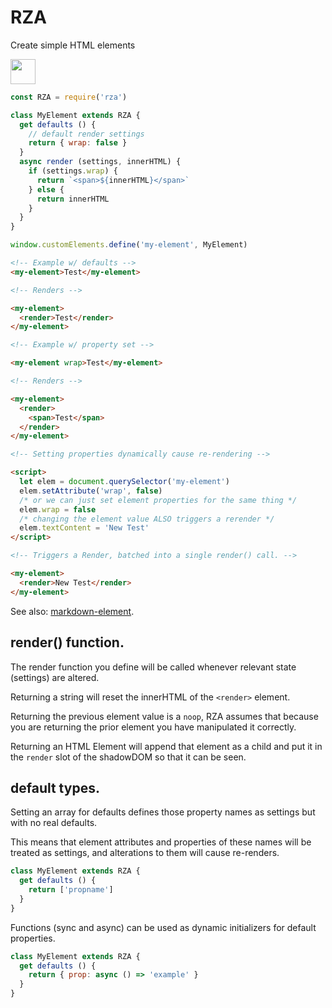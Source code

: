 # RZA 

Create simple HTML elements

<p>
  <a href="https://www.patreon.com/bePatron?u=880479">
    <img src="https://c5.patreon.com/external/logo/become_a_patron_button.png" height="40px" />
  </a>
</p>

```javascript
const RZA = require('rza')

class MyElement extends RZA {
  get defaults () {
    // default render settings
    return { wrap: false }
  }
  async render (settings, innerHTML) {
    if (settings.wrap) {
      return `<span>${innerHTML}</span>`
    } else {
      return innerHTML
    }
  }
}

window.customElements.define('my-element', MyElement)
```

```html
<!-- Example w/ defaults -->
<my-element>Test</my-element>

<!-- Renders -->

<my-element>
  <render>Test</render>
</my-element>

<!-- Example w/ property set -->

<my-element wrap>Test</my-element>

<!-- Renders -->

<my-element>
  <render>
    <span>Test</span>
  </render>
</my-element>

<!-- Setting properties dynamically cause re-rendering -->

<script>
  let elem = document.querySelector('my-element')
  elem.setAttribute('wrap', false)
  /* or we can just set element properties for the same thing */
  elem.wrap = false
  /* changing the element value ALSO triggers a rerender */
  elem.textContent = 'New Test'
</script>

<!-- Triggers a Render, batched into a single render() call. -->

<my-element>
  <render>New Test</render>
</my-element>
```

See also: [markdown-element](https://github.com/mikeal/markdown-element).


## render() function.

The render function you define will be called whenever relevant state
(settings) are altered.

Returning a string will reset the innerHTML of the `<render>` element.

Returning the previous element value is a `noop`, RZA assumes that because
you are returning the prior element you have manipulated it correctly.

Returning an HTML Element will append that element as a child and put
it in the `render` slot of the shadowDOM so that it can be seen.

## default types.

Setting an array for defaults defines those property names as settings
but with no real defaults.

This means that element attributes and properties of these names will
be treated as settings, and alterations to them will cause re-renders.

```javascript
class MyElement extends RZA {
  get defaults () {
    return ['propname']
  }
}
```

Functions (sync and async) can be used as dynamic initializers for
default properties.

```javascript
class MyElement extends RZA {
  get defaults () {
    return { prop: async () => 'example' }
  }
}
```
